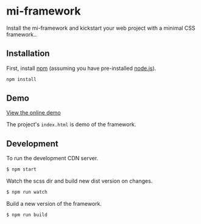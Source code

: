 # mi-framework

Install the mi-framework and kickstart your web project with a minimal CSS framework..

## Installation

First, install [npm](https://www.npmjs.com/) (assuming you have pre-installed [node.js](https://nodejs.org/)).

```bash
npm install
```

## Demo

[View the online demo](https://jilow.github.io/mi-framework/)

The project's `index.html` is demo of the framework.

## Development

To run the development CDN server.
```bash
$ npm start
```

Watch the scss dir and build new dist version on changes.
```bash
$ npm run watch
```

Build a new version of the framework.
```bash
$ npm run build
```